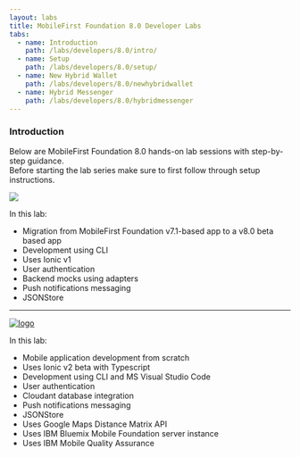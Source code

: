 ```yaml
---
layout: labs
title: MobileFirst Foundation 8.0 Developer Labs
tabs:
  - name: Introduction
    path: /labs/developers/8.0/intro/
  - name: Setup
    path: /labs/developers/8.0/setup/
  - name: New Hybrid Wallet
    path: /labs/developers/8.0/newhybridwallet
  - name: Hybrid Messenger
    path: /labs/developers/8.0/hybridmessenger
---
```

### Introduction
Below are MobileFirst Foundation 8.0 hands-on lab sessions with step-by-step guidance.  
Before starting the lab series make sure to first follow through setup instructions.

<div style="max-width: 200px">
<a href="{{site.baseurl}}/labs/developers/8.0/newhybridwallet"><img atl="logo" src="{{site.baseurl}}/labs/developers/8.0/newhybridwallet/logo_small.png"></a>
</div>

In this lab: 

* Migration from MobileFirst Foundation v7.1-based app to a v8.0 beta based app
* Development using CLI
* Uses Ionic v1
* User authentication
* Backend mocks using adapters
* Push notifications messaging
* JSONStore

---

<div style="max-width: 200px">
<a href="{{site.baseurl}}/labs/developers/8.0/hybridmessenger"><img alt="logo" src="{{site.baseurl}}/labs/developers/8.0/hybridmessenger/logo_small.png"></a>
</div>

In this lab:

* Mobile application development from scratch
* Uses Ionic v2 beta with Typescript
* Development using CLI and MS Visual Studio Code
* User authentication
* Cloudant database integration
* Push notifications messaging
* JSONStore
* Uses Google Maps Distance Matrix API
* Uses IBM Bluemix Mobile Foundation server instance
* Uses IBM Mobile Quality Assurance